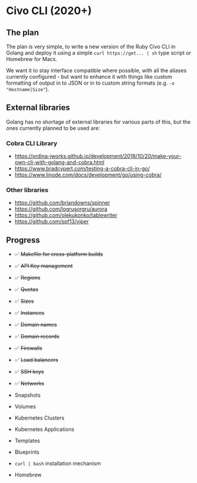 # Civo CLI (2020+)

## The plan

The plan is very simple, to write a new version of the Ruby Civo CLI in Golang and deploy it using a simple `curl https://get... | sh` type script or Homebrew for Macs.

We want it to stay interface compatible where possible, with all the aliases currently configured - but want to enhance it with things like custom formatting of output in to JSON or in to custom string formats (e.g. `-o "Hostname|Size"`).

## External libraries

Golang has no shortage of external libraries for various parts of this, but the ones currently planned to be used are:

### Cobra CLI Library

* https://ordina-jworks.github.io/development/2018/10/20/make-your-own-cli-with-golang-and-cobra.html
* https://www.bradcypert.com/testing-a-cobra-cli-in-go/
* https://www.linode.com/docs/development/go/using-cobra/

### Other libraries

* https://github.com/briandowns/spinner
* https://github.com/logrusorgru/aurora
* https://github.com/olekukonko/tablewriter
* https://github.com/spf13/viper

## Progress

- ✅ ~~Makefile for cross-platform builds~~
- ✅ ~~API Key management~~
- ✅ ~~Regions~~
- ✅ ~~Quotas~~
- ✅ ~~Sizes~~
- ✅ ~~Instances~~
- ✅ ~~Domain names~~
- ✅ ~~Domain records~~
- ✅ ~~Firewalls~~
- ✅ ~~Load balancers~~
- ✅ ~~SSH keys~~
- ✅ ~~Networks~~
- Snapshots
- Volumes

- Kubernetes Clusters
- Kubernetes Applications



- Templates
- Blueprints
- `curl | bash` installation mechanism
- Homebrew
